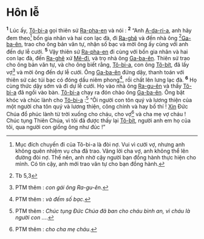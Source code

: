 # Hôn lễ
<sup><b>1</b></sup> Lúc ấy, [Tô-bi-a]() gọi thiên sứ [Ra-pha-en]() và nói : <sup><b>2</b></sup> “Anh [A-da-ri-a](), anh hãy đem theo[^1-b52c66c5-dda0-41ec-86b6-c827022f7f1c] bốn gia nhân và hai con lạc đà, đi [Ra-ghê]() và đến nhà ông [^1@-b52c66c5-dda0-41ec-86b6-c827022f7f1c][Ga-ba-ên](), trao cho ông bản văn tự, nhận số bạc và mời ông ấy cùng với anh đến dự lễ cưới. <sup><b>5</b></sup> Vậy thiên sứ [Ra-pha-en]() đi cùng với bốn gia nhân và hai con lạc đà, đến [Ra-ghê]() xứ [Mê-đi](), và trọ nhà ông [Ga-ba-ên](). Thiên sứ trao cho ông bản văn tự, và cho ông biết rằng, [Tô-bi-a](), con ông [Tô-bít](), đã lấy vợ[^3-b52c66c5-dda0-41ec-86b6-c827022f7f1c] và mời ông đến dự lễ cưới. Ông [Ga-ba-ên]() đứng dậy, thanh toán với thiên sứ các túi bạc có đóng dấu niêm phong[^4-b52c66c5-dda0-41ec-86b6-c827022f7f1c], rồi chất lên lưng lạc đà. <sup><b>6</b></sup> Họ cùng thức dậy sớm và đi dự lễ cưới. Họ vào nhà ông [Ra-gu-ên]() và thấy [Tô-bi-a]() đã ngồi vào bàn. [Tô-bi-a]() chạy ra đón chào ông [Ga-ba-ên](). Ông bật khóc và chúc lành cho [Tô-bi-a]() :[^5-b52c66c5-dda0-41ec-86b6-c827022f7f1c] “Ôi người con tôn quý và lương thiện của một người cha tôn quý và lương thiện, công chính và hay bố thí ! [Xin]() Đức Chúa đổ phúc lành từ trời xuống cho cháu, cho vợ[^6-b52c66c5-dda0-41ec-86b6-c827022f7f1c] và cha mẹ vợ cháu ! Chúc tụng Thiên Chúa, vì tôi đã được thấy lại [Tô-bít](), người anh em họ của tôi, qua người con giống ông như đúc !”

[^1-b52c66c5-dda0-41ec-86b6-c827022f7f1c]: Mục đích chuyến đi của Tô-bi-a là đòi nợ. Vui vì cưới vợ, nhưng anh không quên nhiệm vụ cha đã trao. Vâng lời cha vợ, anh không thể lên đường đòi nợ. Thế nên, anh nhờ cậy người bạn đồng hành thực hiện cho mình. Có tin cậy, anh mới trao văn tự cho bạn đồng hành.
[^3-b52c66c5-dda0-41ec-86b6-c827022f7f1c]: PTM thêm : *con gái ông Ra-gu-ên*.
[^4-b52c66c5-dda0-41ec-86b6-c827022f7f1c]: PTM thêm : *và đếm số bạc*.
[^5-b52c66c5-dda0-41ec-86b6-c827022f7f1c]: PTM thêm : *Chúc tụng Đức Chúa đã ban cho cháu bình an, vì cháu là người con ...*.
[^6-b52c66c5-dda0-41ec-86b6-c827022f7f1c]: PTM thêm : *cho cha mẹ cháu*.
[^1@-b52c66c5-dda0-41ec-86b6-c827022f7f1c]: Tb 5,3